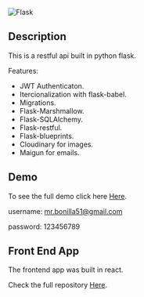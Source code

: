 ![Flask](https://blog.tiraquelibras.com/wp-content/uploads/2019/08/Flask.png)

## Description
This is a restful api built in python flask.

Features:

- JWT Authenticaton.
- Itercionalization with flask-babel.
- Migrations.
- Flask-Marshmallow.
- Flask-SQLAlchemy.
- Flask-restful.
- Flask-blueprints.
- Cloudinary for images.
- Maigun for emails.


## Demo
To see the full demo click here [Here](http://128.199.43.48/storewebapp/).

username: mr.bonilla51@gmail.com

password: 123456789

## Front End App
The frontend app was built in react.

Check the full repository [Here](https://github.com/ottobonilla95/React-Redux-App).

   
   
